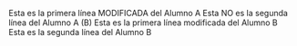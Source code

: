 Esta es la primera línea MODIFICADA del Alumno A
Esta NO es la segunda línea del Alumno A (B)
Esta es la primera línea modificada del Alumno B 
Esta es la segunda línea del Alumno B
